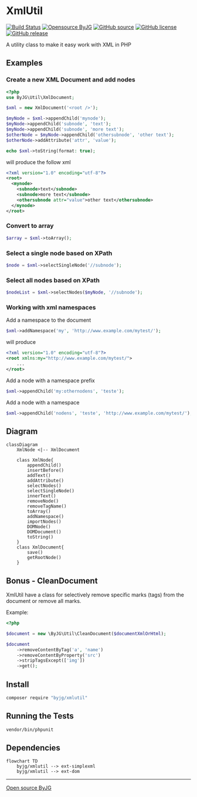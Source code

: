 # XmlUtil

[![Build Status](https://github.com/byjg/php-xmlutil/actions/workflows/phpunit.yml/badge.svg?branch=master)](https://github.com/byjg/php-xmlutil/actions/workflows/phpunit.yml)
[![Opensource ByJG](https://img.shields.io/badge/opensource-byjg-success.svg)](http://opensource.byjg.com)
[![GitHub source](https://img.shields.io/badge/Github-source-informational?logo=github)](https://github.com/byjg/php-xmlutil/)
[![GitHub license](https://img.shields.io/github/license/byjg/php-xmlutil.svg)](https://opensource.byjg.com/opensource/licensing.html)
[![GitHub release](https://img.shields.io/github/release/byjg/php-xmlutil.svg)](https://github.com/byjg/php-xmlutil/releases/)

A utility class to make it easy work with XML in PHP

## Examples

### Create a new XML Document and add nodes

```php
<?php
use ByJG\Util\XmlDocument;

$xml = new XmlDocument('<root />');

$myNode = $xml->appendChild('mynode');
$myNode->appendChild('subnode', 'text');
$myNode->appendChild('subnode', 'more text');
$otherNode = $myNode->appendChild('othersubnode', 'other text');
$otherNode->addAttribute('attr', 'value');

echo $xml->toString(format: true);
```

will produce the follow xml

```xml
<?xml version="1.0" encoding="utf-8"?>
<root>
  <mynode>
    <subnode>text</subnode>
    <subnode>more text</subnode>
    <othersubnode attr="value">other text</othersubnode>
  </mynode>
</root>
```

### Convert to array

```php
$array = $xml->toArray();
```

### Select a single node based on XPath

```php
$node = $xml->selectSingleNode('//subnode');
```

### Select all nodes based on XPath

```php
$nodeList = $xml->selectNodes($myNode, '//subnode');
```

### Working with xml namespaces

Add a namespace to the document

```php
$xml->addNamespace('my', 'http://www.example.com/mytest/');
```

will produce

```xml
<?xml version="1.0" encoding="utf-8"?>
<root xmlns:my="http://www.example.com/mytest/"> 
    ...
</root>
``````

Add a node with a namespace prefix

```php
$xml->appendChild('my:othernodens', 'teste');
```

Add a node with a namespace

```php
$xml->appendChild('nodens', 'teste', 'http://www.example.com/mytest/');
```

## Diagram

```mermaid
classDiagram
    XmlNode <|-- XmlDocument

    class XmlNode{
        appendChild()
        insertBefore()
        addText()
        addAttribute()
        selectNodes()
        selectSingleNode()
        innerText()
        removeNode()
        removeTagName()
        toArray()
        addNamespace()
        importNodes()
        DOMNode()
        DOMDocument()
        toString()
    }
    class XmlDocument{
        save()
        getRootNode()
    }

```

## Bonus - CleanDocument

XmlUtil have a class for selectively remove specific marks (tags)
from the document or remove all marks.

Example:

```php
<?php

$document = new \ByJG\Util\CleanDocument($documentXmlOrHtml);

$document
    ->removeContentByTag('a', 'name')
    ->removeContentByProperty('src')
    ->stripTagsExcept(['img'])
    ->get();

```

## Install

```bash
composer require "byjg/xmlutil"
```

## Running the Tests

```bash
vendor/bin/phpunit
```

## Dependencies

```mermaid
flowchart TD
    byjg/xmlutil --> ext-simplexml
    byjg/xmlutil --> ext-dom
```


----
[Open source ByJG](http://opensource.byjg.com)